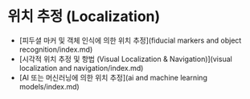 # 위치 추정 (Localization)

- [피두셜 마커 및 객체 인식에 의한 위치 추정](fiducial markers and object recognition/index.md)
- [시각적 위치 추정 및 항법 (Visual Localization & Navigation)](visual localization and navigation/index.md)
- [AI 또는 머신러닝에 의한 위치 추정](ai and machine learning models/index.md)
